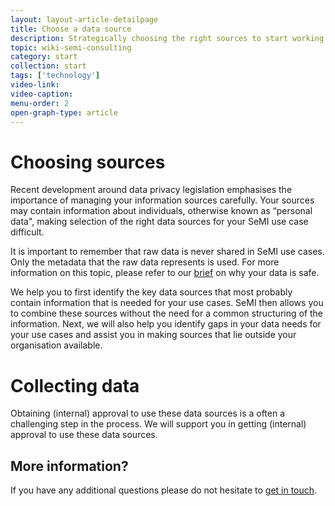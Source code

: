 ```yaml
---
layout: layout-article-detailpage
title: Choose a data source
description: Strategically choosing the right sources to start working with is difficult, this article advises you on how to select the right datasets.
topic: wiki-semi-consulting
category: start
collection: start
tags: ['technology']
video-link:
video-caption:
menu-order: 2
open-graph-type: article
---
```


# Choosing sources
Recent development around data privacy legislation emphasises the importance of managing your information sources carefully. Your sources may contain information about individuals, otherwise known as “personal data", making selection of the right data sources for your SeMI use case difficult.

It is important to remember that raw data is never shared in SeMI use cases. Only the metadata that the raw data represents is used. For more information on this topic, please refer to our [brief](/blog/wiki-semi-consulting/learn/data-usage-and-compliancy/) on why your data is safe.

We help you to first identify the key data sources that most probably contain information that is needed for your use cases. SeMI then allows you to combine these sources without the need for a common structuring of the information. Next, we will also help you identify gaps in your data needs for your use cases and assist you in making sources that lie outside your organisation available.

# Collecting data

Obtaining (internal) approval to use these data sources is a often a challenging step in the process. We will support you in getting (internal) approval to use these data sources.

## More information?
If you have any additional questions please do not hesitate to [get in touch](/contact/).
